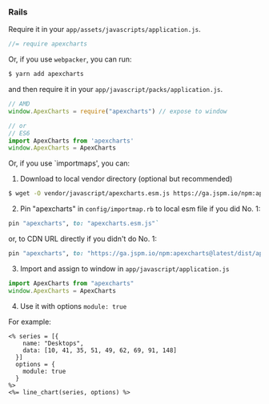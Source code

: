 ### Rails

Require it in your `app/assets/javascripts/application.js`.
```js
//= require apexcharts
```

Or, if you use `webpacker`, you can run:
```bash
$ yarn add apexcharts
```
and then require it in your `app/javascript/packs/application.js`.
```js
// AMD
window.ApexCharts = require("apexcharts") // expose to window

// or
// ES6
import ApexCharts from 'apexcharts'
window.ApexCharts = ApexCharts
```

Or, if you use `importmaps', you can:

1. Download to local vendor directory (optional but recommended)

```bash
$ wget -O vendor/javascript/apexcharts.esm.js https://ga.jspm.io/npm:apexcharts@latest/dist/apexcharts.esm.js`
```

2. Pin "apexcharts" in `config/importmap.rb` to local esm file if you did No. 1:

```ruby
pin "apexcharts", to: "apexcharts.esm.js"`
```

or, to CDN URL directly if you didn't do No. 1:

```ruby
pin "apexcharts", to: "https://ga.jspm.io/npm:apexcharts@latest/dist/apexcharts.esm.js"`
```

3. Import and assign to window in `app/javascript/application.js`

```js
import ApexCharts from "apexcharts"
window.ApexCharts = ApexCharts
```

4. Use it with options `module: true`

For example:

```erb
<% series = [{
    name: "Desktops",
    data: [10, 41, 35, 51, 49, 62, 69, 91, 148]
  }]
  options = {
    module: true
  }
%>
<%= line_chart(series, options) %>
```
